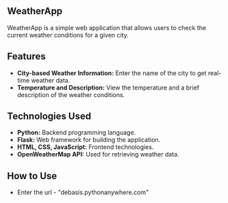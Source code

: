 ## WeatherApp

WeatherApp is a simple web application that allows users to check the current weather conditions for a given city.

## Features

- **City-based Weather Information:** Enter the name of the city to get real-time weather data.
- **Temperature and Description:** View the temperature and a brief description of the weather conditions.

## Technologies Used

- **Python:** Backend programming language.
- **Flask:** Web framework for building the application.
- **HTML, CSS, JavaScript:** Frontend technologies.
- **OpenWeatherMap API:** Used for retrieving weather data.

## How to Use
- Enter the url - "debasis.pythonanywhere.com"
